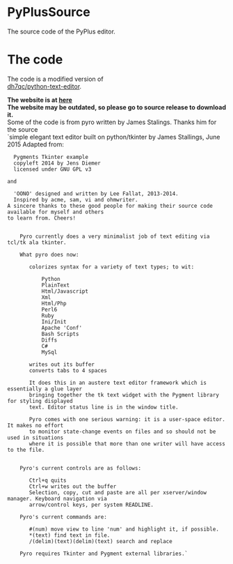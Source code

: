 # PyPlusSource

The source code of the PyPlus editor.

# The code

The code is a modified version of  
[dh7qc/python-text-editor](https://www.github.com/dh7qc/python-text-editor).

**The website is at [here](http://zcg-coder.github.io/PyPlusWeb)**  
**The website may be outdated, so please go to source release to download it.**  
Some of the code is from pyro written by James Stalings. Thanks him for the source  
`simple elegant text editor built on python/tkinter
    by James Stallings, June 2015
    Adapted from:
    
      Pygments Tkinter example
      copyleft 2014 by Jens Diemer
      licensed under GNU GPL v3
      
    and
    
      'OONO' designed and written by Lee Fallat, 2013-2014.
      Inspired by acme, sam, vi and ohmwriter.
    A sincere thanks to these good people for making their source code available for myself and others
    to learn from. Cheers!
    
    
        Pyro currently does a very minimalist job of text editing via tcl/tk ala tkinter. 
        
        What pyro does now:
        
           colorizes syntax for a variety of text types; to wit:
    
               Python
               PlainText
               Html/Javascript
               Xml
               Html/Php
               Perl6
               Ruby
               Ini/Init
               Apache 'Conf'
               Bash Scripts
               Diffs
               C#
               MySql
           
           writes out its buffer
           converts tabs to 4 spaces
           
           It does this in an austere text editor framework which is essentially a glue layer
           bringing together the tk text widget with the Pygment library for styling displayed
           text. Editor status line is in the window title.
           
           Pyro comes with one serious warning: it is a user-space editor. It makes no effort
           to monitor state-change events on files and so should not be used in situations
           where it is possible that more than one writer will have access to the file.
           
           
        Pyro's current controls are as follows:
        
           Ctrl+q quits
           Ctrl+w writes out the buffer
           Selection, copy, cut and paste are all per xserver/window manager. Keyboard navigation via
           arrow/control keys, per system READLINE.
           
        Pyro's current commands are:
        
           #(num) move view to line 'num' and highlight it, if possible.
           *(text) find text in file.
           /(delim)(text)(delim)(text) search and replace
        
        Pyro requires Tkinter and Pygment external libraries.`
